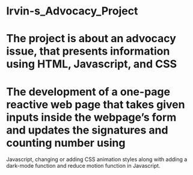 # Irvin-s_Advocacy_Project

# The project is about an advocacy issue, that presents information using HTML, Javascript, and CSS

# The development of a one-page reactive web page that takes given inputs inside the webpage’s form and updates the signatures and counting number using 
Javascript, changing or adding CSS animation styles along with adding a dark-mode function and reduce motion function in Javascript.
